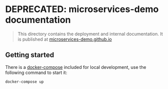 # DEPRECATED: microservices-demo documentation

> This directory contains the deployment and internal documentation.
It is published at [microservices-demo.github.io](https://microservices-demo.github.io)


## Getting started

There is a [docker-compose](https://docs.docker.com/compose/) included for
local development, use the following command to start it:

```
docker-compose up
```
